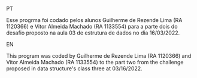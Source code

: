 PT

Esse progrma foi codado pelos alunos Guilherme de Rezende Lima (RA 1120366) e Vitor Almeida Machado (RA 1133554) para a parte dois do desafio proposto na aula 03 de estrutura de dados no dia 16/03/2022.

EN

This program was coded by Guilherme de Rezende Lima (RA 1120366) and Vitor Almeida Machado (RA 1133554) to the part two from the challenge proposed in data structure's class three at 03/16/2022.